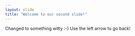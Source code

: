 ```yaml
---
layout: slide
title: "Welcome to our second slide!"
---
```

Changed to something witty :-)
Use the left arrow to go back!
